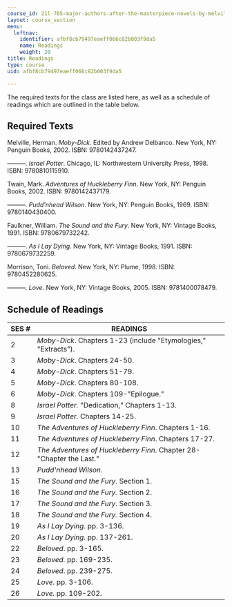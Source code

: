 ```yaml
---
course_id: 21l-705-major-authors-after-the-masterpiece-novels-by-melville-twain-faulkner-and-morrison-fall-2006
layout: course_section
menu:
  leftnav:
    identifier: afbf8cb79497eaeff066c82b003f9da5
    name: Readings
    weight: 20
title: Readings
type: course
uid: afbf8cb79497eaeff066c82b003f9da5

---
```


The required texts for the class are listed here, as well as a schedule of readings which are outlined in the table below.

Required Texts
--------------

Melville, Herman. _Moby-Dick_. Edited by Andrew Delbanco. New York, NY: Penguin Books, 2002. ISBN: 9780142437247.

———. _Israel Potter_. Chicago, IL: Northwestern University Press, 1998. ISBN: 9780810115910.

Twain, Mark. _Adventures of Huckleberry Finn_. New York, NY: Penguin Books, 2002. ISBN: 9780142437179.

———. _Pudd'nhead Wilson_. New York, NY: Penguin Books, 1969. ISBN: 9780140430400.

Faulkner, William. _The Sound and the Fury_. New York, NY: Vintage Books, 1991. ISBN: 9780679732242.

———. _As I Lay Dying_. New York, NY: Vintage Books, 1991. ISBN: 9780679732259.

Morrison, Toni. _Beloved_. New York, NY: Plume, 1998. ISBN: 9780452280625.

———. _Love_. New York, NY: Vintage Books, 2005. ISBN: 9781400078479.

Schedule of Readings
--------------------

| SES # | READINGS |
| --- | --- |
| 2 | _Moby-Dick_. Chapters 1-23 (include "Etymologies," "Extracts"). |
| 3 | _Moby-Dick_. Chapters 24-50. |
| 4 | _Moby-Dick_. Chapters 51-79. |
| 5 | _Moby-Dick_. Chapters 80-108. |
| 6 | _Moby-Dick_. Chapters 109-"Epilogue." |
| 8 | _Israel Potter._ "Dedication," Chapters 1-13. |
| 9 | _Israel Potter._ Chapters 14-25. |
| 10 | _The Adventures of Huckleberry Finn_. Chapters 1-16. |
| 11 | _The Adventures of Huckleberry Finn_. Chapters 17-27. |
| 12 | _The Adventures of Huckleberry Finn_. Chapter 28-"Chapter the Last." |
| 13 | _Pudd'nhead Wilson_. |
| 15 | _The Sound and the Fury_. Section 1. |
| 16 | _The Sound and the Fury._ Section 2. |
| 17 | _The Sound and the Fury_. Section 3. |
| 18 | _The Sound and the Fury._ Section 4. |
| 19 | _As I Lay Dying_. pp. 3-136. |
| 20 | _As I Lay Dying._ pp. 137-261. |
| 22 | _Beloved_. pp. 3-165. |
| 23 | _Beloved._ pp. 169-235. |
| 24 | _Beloved_. pp. 239-275. |
| 25 | _Love_. pp. 3-106. |
| 26 | _Love._ pp. 109-202.